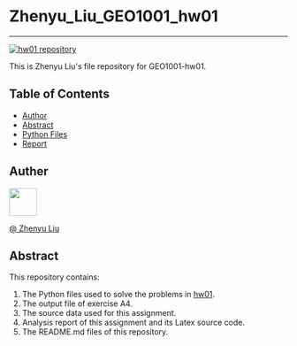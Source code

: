 # Zhenyu_Liu_GEO1001_hw01
***
[![hw01 repository](https://img.shields.io/badge/repository-Zhenyu__Liu__GEO1001__hw01-orange)](https://github.com/peterliu502/Zhenyu_Liu_GEO1001_hw01)  


This is Zhenyu Liu's file repository for GEO1001-hw01.  
  
  
## Table of Contents  

- [Author](#author)  
- [Abstract](#abstract)  
- [Python Files](#python-files)  
- [Report](#report)  

## Auther

[<img src="https://avatars3.githubusercontent.com/u/59593272?s=400&u=ba1618be6d5e354f0bd7685ff405bdec6d18c101&v=4" width = "50" height = "50" />](https://github.com/peterliu502)

[@ Zhenyu Liu](https://github.com/peterliu502)
 
## Abstract  

This repository contains:  

1. The Python files used to solve the problems in [hw01](https://3d.bk.tudelft.nl/courses/geo1001/hw/01/).  
2. The output file of exercise A4.
3. The source data used for this assignment.  
4. Analysis report of this assignment and its Latex source code.  
5. The README.md files of this repository.  

